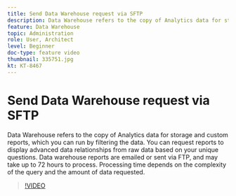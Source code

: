 ```yaml
---
title: Send Data Warehouse request via SFTP
description: Data Warehouse refers to the copy of Analytics data for storage and custom reports, which you can run by filtering the data. You can request reports to display advanced data relationships from raw data based on your unique questions. Data warehouse reports are emailed or sent via FTP, and may take up to 72 hours to process. Processing time depends on the complexity of the query and the amount of data requested.
feature: Data Warehouse
topic: Administration
role: User, Architect
level: Beginner 
doc-type: feature video
thumbnail: 335751.jpg
kt: KT-8467
---
```


# Send Data Warehouse request via SFTP

Data Warehouse refers to the copy of Analytics data for storage and custom reports, which you can run by filtering the data. You can request reports to display advanced data relationships from raw data based on your unique questions. Data warehouse reports are emailed or sent via FTP, and may take up to 72 hours to process. Processing time depends on the complexity of the query and the amount of data requested.


>[!VIDEO](https://video.tv.adobe.com/v/335751/?quality=12&learn=on)